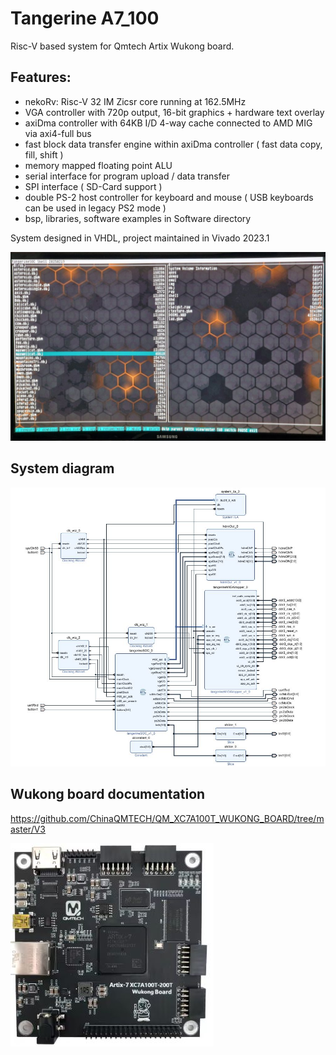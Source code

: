 # Tangerine A7_100 

Risc-V based system for Qmtech Artix Wukong board.

## Features:
- nekoRv: Risc-V 32 IM Zicsr core running at 162.5MHz
- VGA controller with 720p output, 16-bit graphics + hardware text overlay
- axiDma controller with 64KB I/D 4-way cache connected to AMD MIG via axi4-full bus
- fast block data transfer engine within axiDma controller ( fast data copy, fill, shift )
- memory mapped floating point ALU
- serial interface for program upload / data transfer
- SPI interface ( SD-Card support )
- double PS-2 host controller for keyboard and mouse ( USB keyboards can be used in legacy PS2 mode )
- bsp, libraries, software examples in Software directory

System designed in VHDL, project maintained in Vivado 2023.1


![shell](./Doc/Shell.jpg)


## System diagram

![blockdiagram](./Doc/BlockDiagram.jpg)


## Wukong board documentation

https://github.com/ChinaQMTECH/QM_XC7A100T_WUKONG_BOARD/tree/master/V3

![wukongboard](./Doc/WukongBoard.jpg)

